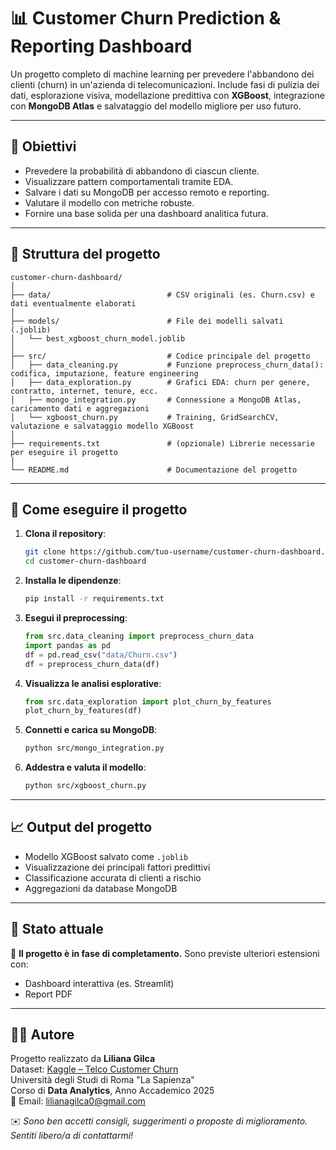 # 📊 Customer Churn Prediction & Reporting Dashboard

Un progetto completo di machine learning per prevedere l'abbandono dei clienti (churn) in un'azienda di telecomunicazioni. Include fasi di pulizia dei dati, esplorazione visiva, modellazione predittiva con **XGBoost**, integrazione con **MongoDB Atlas** e salvataggio del modello migliore per uso futuro.

---

## 🧠 Obiettivi

- Prevedere la probabilità di abbandono di ciascun cliente.
- Visualizzare pattern comportamentali tramite EDA.
- Salvare i dati su MongoDB per accesso remoto e reporting.
- Valutare il modello con metriche robuste.
- Fornire una base solida per una dashboard analitica futura.

---

## 📁 Struttura del progetto

```
customer-churn-dashboard/
│
├── data/                          # CSV originali (es. Churn.csv) e dati eventualmente elaborati
│
├── models/                        # File dei modelli salvati (.joblib)
│   └── best_xgboost_churn_model.joblib
│
├── src/                           # Codice principale del progetto
│   ├── data_cleaning.py           # Funzione preprocess_churn_data(): codifica, imputazione, feature engineering
│   ├── data_exploration.py        # Grafici EDA: churn per genere, contratto, internet, tenure, ecc.
│   ├── mongo_integration.py       # Connessione a MongoDB Atlas, caricamento dati e aggregazioni
│   └── xgboost_churn.py           # Training, GridSearchCV, valutazione e salvataggio modello XGBoost
│
├── requirements.txt               # (opzionale) Librerie necessarie per eseguire il progetto
│
└── README.md                      # Documentazione del progetto
```

---

## 🚀 Come eseguire il progetto

1. **Clona il repository**:
   ```bash
   git clone https://github.com/tuo-username/customer-churn-dashboard.git
   cd customer-churn-dashboard
   ```

2. **Installa le dipendenze**:
   ```bash
   pip install -r requirements.txt
   ```

3. **Esegui il preprocessing**:
   ```python
   from src.data_cleaning import preprocess_churn_data
   import pandas as pd
   df = pd.read_csv("data/Churn.csv")
   df = preprocess_churn_data(df)
   ```

4. **Visualizza le analisi esplorative**:
   ```python
   from src.data_exploration import plot_churn_by_features
   plot_churn_by_features(df)
   ```

5. **Connetti e carica su MongoDB**:
   ```bash
   python src/mongo_integration.py
   ```

6. **Addestra e valuta il modello**:
   ```bash
   python src/xgboost_churn.py
   ```

---

## 📈 Output del progetto

- Modello XGBoost salvato come `.joblib`
- Visualizzazione dei principali fattori predittivi
- Classificazione accurata di clienti a rischio
- Aggregazioni da database MongoDB

---

## 🧩 Stato attuale

🔧 **Il progetto è in fase di completamento.** Sono previste ulteriori estensioni con:
- Dashboard interattiva (es. Streamlit)
- Report PDF

---

## 👩‍💻 Autore

Progetto realizzato da **Liliana Gilca**  
Dataset: [Kaggle – Telco Customer Churn](https://www.kaggle.com/datasets/blastchar/telco-customer-churn)  
Università degli Studi di Roma "La Sapienza"  
Corso di **Data Analytics**, Anno Accademico 2025  
📧 Email: lilianagilca0@gmail.com

✉️ *Sono ben accetti consigli, suggerimenti o proposte di miglioramento. Sentiti libero/a di contattarmi!*


